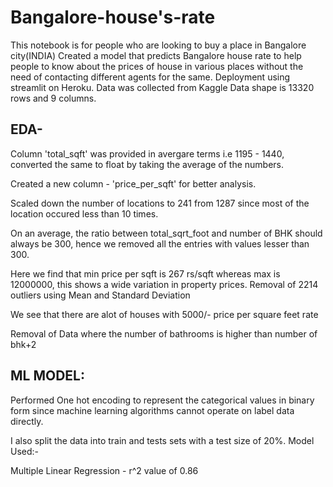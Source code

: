 # Bangalore-house's-rate
This notebook is for people who are looking to buy a place in Bangalore city(INDIA)
Created a model that predicts Bangalore house rate to help people to know about the prices of house in various places without the need of contacting different agents for the same.
Deployment using streamlit on Heroku.
Data was collected from Kaggle
Data shape is 13320 rows and 9 columns.

## EDA-

Column 'total_sqft' was provided in avergare terms i.e 1195 - 1440, converted the same to float by taking the average of the numbers.

Created a new column - 'price_per_sqft' for better analysis.

Scaled down the number of locations to 241 from 1287 since most of the location occured less than 10 times.

On an average, the ratio between total_sqrt_foot and number of BHK should always be 300, hence we removed all the entries with values lesser than 300.

Here we find that min price per sqft is 267 rs/sqft whereas max is 12000000, this shows a wide variation in property prices. Removal of 2214 outliers using Mean and Standard Deviation

We see that there are alot of houses with 5000/- price per square feet rate

Removal of Data where the number of bathrooms is higher than number of bhk+2


## ML MODEL:


Performed One hot encoding to represent the categorical values in binary form since machine learning algorithms cannot operate on label data directly.

I also split the data into train and tests sets with a test size of 20%. Model Used:-

Multiple Linear Regression - r^2 value of 0.86
